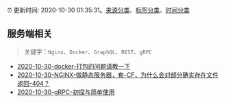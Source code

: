 :alarm_clock: 更新时间: 2020-10-30 01:35:31。[来源分类](../README.md)、[标签分类](../TAGS.md)、[时间分类](../TIMELINE.md)

## 服务端相关


> 关键字：`Nginx`、`Docker`、`GraphQL`、`REST`、`gRPC`



- [2020-10-30-docker-打包的问题请教一下](https://www.v2ex.com/t/720020) 
- [2020-10-30-NGINX-做静态服务器，套-CF，为什么会对部分确实存在文件返回-404？](https://www.v2ex.com/t/720001) 
- [2020-10-30-gRPC-初探与简单使用](https://toutiao.io/k/sekzpby) 